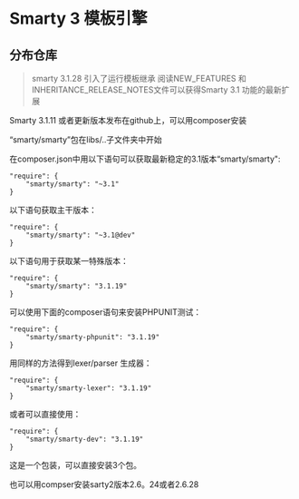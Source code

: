 # Smarty 3 模板引擎

## 分布仓库
> smarty 3.1.28 引入了运行模板继承
> 阅读NEW_FEATURES 和INHERITANCE_RELEASE_NOTES文件可以获得Smarty 3.1 功能的最新扩展

Smarty 3.1.11 或者更新版本发布在github上，可以用composer安装

“smarty/smarty”包在libs/..子文件夹中开始

在composer.json中用以下语句可以获取最新稳定的3.1版本“smarty/smarty":
```
"require": {
    "smarty/smarty": "~3.1"
}
```

以下语句获取主干版本：
```
"require": {
    "smarty/smarty": "~3.1@dev"
}
```
以下语句用于获取某一特殊版本：
```
"require": {
    "smarty/smarty": "3.1.19"
}
```

可以使用下面的composer语句来安装PHPUNIT测试：
```
"require": {
    "smarty/smarty-phpunit": "3.1.19"
}
```

用同样的方法得到lexer/parser 生成器：
```
"require": {
    "smarty/smarty-lexer": "3.1.19"
}
```
或者可以直接使用：
```
"require": {
    "smarty/smarty-dev": "3.1.19"
}
```
这是一个包装，可以直接安装3个包。

也可以用compser安装sarty2版本2.6。24或者2.6.28
